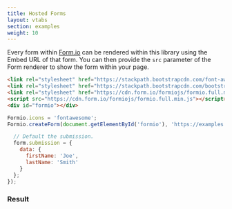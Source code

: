 ```yaml
---
title: Hosted Forms
layout: vtabs
section: examples
weight: 10
---
```

Every form within [Form.io](https://form.io) can be rendered within this library using the Embed URL of that form. You can then provide the ```src``` parameter of the Form renderer to show the form within your page.

```html
<link rel="stylesheet" href="https://stackpath.bootstrapcdn.com/font-awesome/4.7.0/css/font-awesome.min.css">
<link rel="stylesheet" href="https://stackpath.bootstrapcdn.com/bootstrap/4.1.3/css/bootstrap.min.css">
<link rel="stylesheet" href="https://cdn.form.io/formiojs/formio.full.min.css">
<script src="https://cdn.form.io/formiojs/formio.full.min.js"></script>
<div id="formio"></div>
```

```js
Formio.icons = 'fontawesome';
Formio.createForm(document.getElementById('formio'), 'https://examples.form.io/example').then(function(form) {

  // Default the submission.
  form.submission = {
    data: {
      firstName: 'Joe',
      lastName: 'Smith'
    }
  };
});
```

<h3>Result</h3>
<div class="card card-body bg-light">
<div id="formio"></div>
<script type="text/javascript">
Formio.createForm(document.getElementById('formio'), 'https://examples.form.io/example').then(function(form) {
  form.submission = {
    data: {
      firstName: 'Joe',
      lastName: 'Smith'
    }
  };
  
  form.on('render', function() {
    console.log('Rendered!');
  });

  form.on('change', function(value) {
      console.log(value);
  });

  form.on('submit', function(submission) {
    console.log(submission);
  });
});
</script>
</div>
